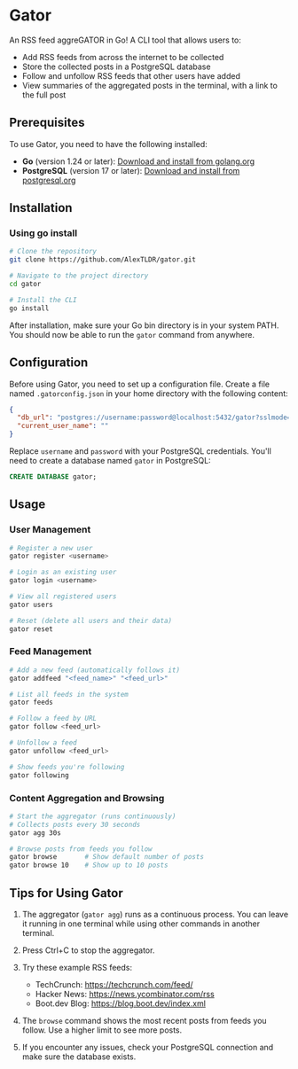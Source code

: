 # Gator

An RSS feed aggreGATOR in Go! A CLI tool that allows users to:

* Add RSS feeds from across the internet to be collected
* Store the collected posts in a PostgreSQL database
* Follow and unfollow RSS feeds that other users have added
* View summaries of the aggregated posts in the terminal, with a link to the full post

## Prerequisites

To use Gator, you need to have the following installed:

* **Go** (version 1.24 or later): [Download and install from golang.org](https://golang.org/dl/)
* **PostgreSQL** (version 17 or later): [Download and install from postgresql.org](https://www.postgresql.org/download/)

## Installation

### Using go install

```bash
# Clone the repository
git clone https://github.com/AlexTLDR/gator.git

# Navigate to the project directory
cd gator

# Install the CLI
go install
```

After installation, make sure your Go bin directory is in your system PATH. You should now be able to run the `gator` command from anywhere.

## Configuration

Before using Gator, you need to set up a configuration file. Create a file named `.gatorconfig.json` in your home directory with the following content:

```json
{
  "db_url": "postgres://username:password@localhost:5432/gator?sslmode=disable",
  "current_user_name": ""
}
```

Replace `username` and `password` with your PostgreSQL credentials. You'll need to create a database named `gator` in PostgreSQL:

```sql
CREATE DATABASE gator;
```

## Usage

### User Management

```bash
# Register a new user
gator register <username>

# Login as an existing user
gator login <username>

# View all registered users
gator users

# Reset (delete all users and their data)
gator reset
```

### Feed Management

```bash
# Add a new feed (automatically follows it)
gator addfeed "<feed_name>" "<feed_url>"

# List all feeds in the system
gator feeds

# Follow a feed by URL
gator follow <feed_url>

# Unfollow a feed
gator unfollow <feed_url>

# Show feeds you're following
gator following
```

### Content Aggregation and Browsing

```bash
# Start the aggregator (runs continuously)
# Collects posts every 30 seconds
gator agg 30s

# Browse posts from feeds you follow
gator browse       # Show default number of posts
gator browse 10    # Show up to 10 posts
```

## Tips for Using Gator

1. The aggregator (`gator agg`) runs as a continuous process. You can leave it running in one terminal while using other commands in another terminal.

2. Press Ctrl+C to stop the aggregator.

3. Try these example RSS feeds:
   - TechCrunch: https://techcrunch.com/feed/
   - Hacker News: https://news.ycombinator.com/rss
   - Boot.dev Blog: https://blog.boot.dev/index.xml

4. The `browse` command shows the most recent posts from feeds you follow. Use a higher limit to see more posts.

5. If you encounter any issues, check your PostgreSQL connection and make sure the database exists.
